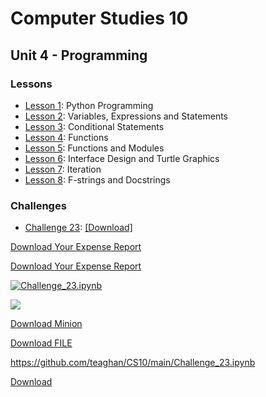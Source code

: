# Computer Studies 10

## Unit 4 - Programming

### Lessons

- [Lesson 1](./Unit4_Lesson1.ipynb): Python Programming 
- [Lesson 2](./Unit4_Lesson2.ipynb): Variables, Expressions and Statements
- [Lesson 3](./Unit4_Lesson3.ipynb): Conditional Statements
- [Lesson 4](./Unit4_Lesson4.ipynb): Functions
- [Lesson 5](./Unit4_Lesson5.ipynb): Functions and Modules
- [Lesson 6](./Unit4_Lesson6.ipynb): Interface Design and Turtle Graphics
- [Lesson 7](./Unit4_Lesson7.ipynb): Iteration
- [Lesson 8](./Unit4_Lesson8.ipynb): F-strings and Docstrings

### Challenges

- [Challenge 23](./Challenge_23.ipynb):  [[Download]]()

<a href="https://raw.githubusercontent.com/teaghan/CS10/main/Challenge_23.ipynb?forcedownload=1" download="Challenge_23.ipynb">Download Your Expense Report</a>

<a href="./Challenge_23.ipynb" download="Challenge_23.ipynb">Download Your Expense Report</a>


<a download="Challenge_23.ipynb" href="https://raw.githubusercontent.com/teaghan/CS10/main/" title="Challenge_23">
    <img alt="Challenge_23.ipynb" src="https://raw.githubusercontent.com/teaghan/CS10/main/">
</a>

<a href="https://raw.githubusercontent.com/teaghan/CS10/main/Challenge_23.ipynb" download="Challenge_23.ipynb"><img src="https://raw.githubusercontent.com/teaghan/CS10/main/Challenge_23.ipynb" /></a>


[Download Minion](https://octodex.github.com/images/minion.png "download")

<a id="raw-url" href="https://raw.githubusercontent.com/teaghan/CS10/main/Challenge_23.ipynb?forcedownload=1">Download FILE</a>

https://github.com/teaghan/CS10/main/Challenge_23.ipynb

<a href="https://octodex.github.com/images/minion.png" title="Download" download>Download</a>

